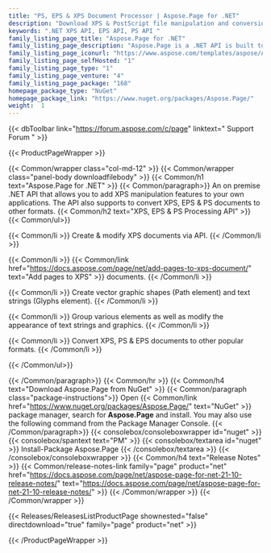 ```yaml
---
title: "PS, EPS & XPS Document Processor | Aspose.Page for .NET"
description: "Download XPS & PostScript file manipulation and conversion API. It allows to create, edit and convert XPS files without requiring any additional tools. It can also convert PostScript files to PDF & raster image formats. "
keywords: ".NET XPS API, EPS API, PS API "
family_listing_page_title: "Aspose.Page for .NET"
family_listing_page_description: "Aspose.Page is a .NET API is built to allow developers to work with XPS and EPS documents. Using the API you can create, edit and save existing as well as new XPS documents. Furthermore, you can convert XPS and EPS documents to PDF and Images. Aspose.Page for .NET is implemented using C# and it can be used with any .NET language like C#, VB.NET and J# etc. It can be integrated with any kind of application either it's an ASP.NET Web Application or a Windows Application."
family_listing_page_iconurl: "https://www.aspose.com/templates/aspose/App_Themes/V3/images/page/272x272/aspose_page-for-net.png"
family_listing_page_selfHosted: "1"
family_listing_page_type: "1"
family_listing_page_venture: "4"
family_listing_page_package: "168"
homepage_package_type: "NuGet"
homepage_package_link: "https://www.nuget.org/packages/Aspose.Page/"
weight:  1
---
```


{{< dbToolbar link="https://forum.aspose.com/c/page" linktext=" Support Forum " >}}


{{< ProductPageWrapper >}}

<!-- ProductPageContent-->
{{< Common/wrapper class="col-md-12" >}}
{{< Common/wrapper class="panel-body downloadfilebody" >}}
{{< Common/h1 text="Aspose.Page for .NET" >}}
{{< Common/paragraph>}}
An on premise .NET API that allows you to add XPS manipulation features to your own applications. The API also supports to convert XPS, EPS & PS documents to other formats.
{{< Common/h2 text="XPS, EPS & PS Processing API"  >}}
 {{< Common/ul>}}
 
   {{< Common/li >}} Create & modify XPS documents via API. {{< /Common/li >}}

   {{< Common/li >}} {{< Common/link href="https://docs.aspose.com/page/net/add-pages-to-xps-document/" text="Add pages to XPS"  >}} documents. {{< /Common/li >}}

   {{< Common/li >}} Create vector graphic shapes (Path element) and text strings (Glyphs element). {{< /Common/li >}}

   {{< Common/li >}} Group various elements as well as modify the appearance of text strings and graphics. {{< /Common/li >}}


   {{< Common/li >}} Convert XPS, PS & EPS documents to other popular formats. {{< /Common/li >}}


 {{< /Common/ul>}}


{{< /Common/paragraph>}}
{{< Common/hr >}}
{{< Common/h4 text="Download Aspose.Page from NuGet"  >}}
{{< Common/paragraph class="package-instructions">}}
Open {{< Common/link href="https://www.nuget.org/packages/Aspose.Page/" text="NuGet"  >}} package manager, search for <b>Aspose.Page</b> and install. You may also use the following command from the Package Manager Console.
 {{< /Common/paragraph>}}
{{< consolebox/consoleboxwrapper id="nuget" >}}
       {{< consolebox/spantext text="PM" >}}
       {{< consolebox/textarea id="nuget" >}} Install-Package Aspose.Page {{< /consolebox/textarea >}}
{{< /consolebox/consoleboxwrapper >}}
{{< Common/h4 text="Release Notes"  >}}
{{< Common/release-notes-link family="page" product="net" href="https://docs.aspose.com/page/net/aspose-page-for-net-21-10-release-notes/" text="https://docs.aspose.com/page/net/aspose-page-for-net-21-10-release-notes/"  >}}
{{< /Common/wrapper >}}
{{< /Common/wrapper >}}

<!-- /ProductPageContent-->



<!-- ReleasesListProductPage-->
   {{< Releases/ReleasesListProductPage shownested="false"  directdownload="true" family="page" product="net" >}}
<!-- /ReleasesListProductPage-->

{{< /ProductPageWrapper >}}

